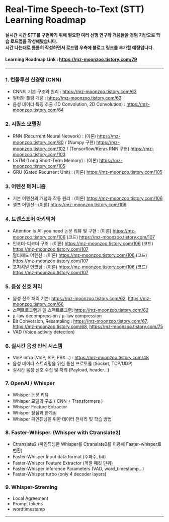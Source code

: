 # Real-Time Speech-to-Text (STT) Learning Roadmap

#### 실시간 시간 STT를 구현하기 위해 필요한 여러 선행 연구와 개념들을 경험 기반으로 학습 로드맵을 작성해봤습니다.<br/>시간 나는대로 틈틈히 작성하면서 로드맵 우측에 블로그 링크를 추가할 예정입니다.
#### Learning Roadmap Link : https://mz-moonzoo.tistory.com/79
-----
### 1. 컨볼루션 신경망 (CNN)
- CNN의 기본 구조와 원리 : https://mz-moonzoo.tistory.com/63
- 필터와 풀링 개념 : https://mz-moonzoo.tistory.com/63
- 음성 데이터 특징 추출 (1D Convolution, 2D Convolution) : https://mz-moonzoo.tistory.com/64

### 2. 시퀀스 모델링
- RNN (Recurrent Neural Network) : (이론) https://mz-moonzoo.tistory.com/80 / (Numpy 구현) https://mz-moonzoo.tistory.com/102 / (Tensorflow/Keras RNN 구현) https://mz-moonzoo.tistory.com/103
- LSTM (Long Short-Term Memory) : (이론) https://mz-moonzoo.tistory.com/105
- GRU (Gated Recurrent Unit) : (이론) https://mz-moonzoo.tistory.com/105

### 3. 어텐션 메커니즘
- 기본 어텐션의 개념과 작동 원리 : (이론) https://mz-moonzoo.tistory.com/106
- 셀프 어텐션 : (이론) https://mz-moonzoo.tistory.com/106

### 4. 트랜스포머 아키텍처
- Attention is All you need 논문 리뷰 및 구현 : (이론) https://mz-moonzoo.tistory.com/106 (코드) https://mz-moonzoo.tistory.com/107
- 인코더-디코더 구조 : (이론) https://mz-moonzoo.tistory.com/106 (코드) https://mz-moonzoo.tistory.com/107
- 멀티헤드 어텐션 : (이론) https://mz-moonzoo.tistory.com/106 (코드) https://mz-moonzoo.tistory.com/107
- 포지셔널 인코딩 : (이론) https://mz-moonzoo.tistory.com/106 (코드) https://mz-moonzoo.tistory.com/107

### 5. 음성 신호 처리
- 음성 신호 처리 기본: https://mz-moonzoo.tistory.com/62, https://mz-moonzoo.tistory.com/66
- 스펙트로그램과 멜 스펙트로그램: https://mz-moonzoo.tistory.com/62
- μ-law decompression / μ-law compression
- Bit Conversion, Resampling : https://mz-moonzoo.tistory.com/67, https://mz-moonzoo.tistory.com/68, https://mz-moonzoo.tistory.com/75
- VAD (Voice activity detection)

### 6. 실시간 음성 인식 시스템
- VoIP Infra (VoIP, SIP, PBX...) : https://mz-moonzoo.tistory.com/48 
- 음성 데이터 스트리밍을 위한 통신 프로토콜 (Socket, TCP/UDP)
- 실시간 음성 신호 수집 및 처리 (Payload, header...)
 
### 7. OpenAI / Whisper
- Whisper 논문 리뷰
- Whisper 모델의 구조 ( CNN + Transformers )
- Whisper Feature Extractor
- Whisper 장점과 한계점
- Whisper 파인튜닝을 위한 데이터 전처리 및 학습 방법

### 8. Faster-Whisper. (Whisper with Ctranslate2)
- Ctranslate2 (파인튜닝한 Whisper를 Ctranslate2를 이용해 Faster-whisper로 변환)
- Faster-Whisper Input data format (주파수, bit)
- Faster-Whisper  Feature Extractor (적절 패킷 단위)
- Faster-Whisper inference Parameters (VAD, word_timestamp...) 
- Faster-Whisper turbo (only 4 decoder layers)

### 9. Whisper-Streming
- Local Agreement
- Prompt tokens
- wordtimestamp

-----
